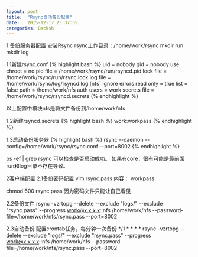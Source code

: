 ```yaml
---
layout: post
title:  "Rsync自动备份配置"
date:   2015-12-17 23:37:55
categories: Backsh
---
```


1.备份服务器配置
安装Rsync
rsync工作目录：/home/work/rsync
mkdir run
mkdir log

1.1新建rsync.conf
{% highlight bash %}
uid = nobody
gid = nobody
use chroot = no
pid file = /home/work/rsync/run/rsyncd.pid
lock file = /home/work/rsync/run/rsync.lock
log file = /home/work/rsync/log/rsyncd.log
[nfs]
ignore errors
read only = true
list = false
path = /home/work/nfs
auth users = work
secrets file = /home/work/rsync/rsyncd.secrets
{% endhighlight %}

以上配置中模块nfs是将文件备份到/home/work/nfs

1.2新建rsyncd.secrets
{% highlight bash %}
work:workpass
{% endhighlight %}

1.3启动备份服务器
{% highlight bash %}
rsync --daemon --config=/home/work/rsync/rsync.conf --port=8002
{% endhighlight %}

ps -ef | grep rsync
可以检查是否启动成功。
如果有core，很有可能是最前面run和log目录不存在导致。


2客户端配置
2.1备份密码配置
vim rsync.pass
内容：
workpass

chmod 600 rsync.pass
因为密码文件只能让自己看见

2.2备份文件
rsync -vzrtopg --delete --exclude "logs/" --exclude "rsync.pass" --progress work@x.x.x.x::nfs /home/work/nfs --password-file=/home/work/nfs/rsync.pass --port=8002

2.3自动备份
配置crontab任务，每分钟一次备份
*/1 * * * *     rsync -vzrtopg --delete --exclude "logs/" --exclude "rsync.pass" --progress work@x.x.x.x::nfs /home/work/nfs --password-file=/home/work/nfs/rsync.pass --port=8002

